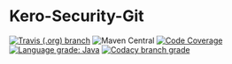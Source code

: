 # Kero-Security-Git
[![Travis (.org) branch](https://img.shields.io/travis/Rednoll/kero-security-git/master)](https://travis-ci.org/github/Rednoll/kero-security-git)
![Maven Central](https://img.shields.io/maven-central/v/com.github.rednoll/kero-security-git)
[![Code Coverage](https://img.shields.io/codecov/c/github/Rednoll/kero-security-git/master)](https://codecov.io/gh/Rednoll/kero-security-git?branch=master)
[![Language grade: Java](https://img.shields.io/lgtm/grade/java/g/Rednoll/kero-security-git.svg?logo=lgtm&logoWidth=18)](https://lgtm.com/projects/g/Rednoll/kero-security-git/context:java)
[![Codacy branch grade](https://img.shields.io/codacy/grade/4c6239f0fe31449f8ff96a356941136f/master)](https://app.codacy.com/gh/Rednoll/kero-security-git/dashboard)
